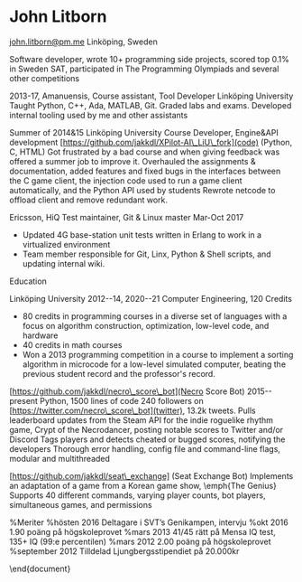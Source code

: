 # John Litborn
john.litborn@pm.me
Linköping, Sweden

Software developer, wrote 10+ programming side projects, scored top 0.1% in Sweden SAT, participated in The Programming Olympiads and several other competitions

2013-17, Amanuensis, Course assistant, Tool Developer
Linköping University
Taught Python, C++, Ada, MATLAB, Git. Graded labs and exams. Developed internal tooling used by me and other assistants

Summer of 2014&15
Linköping University
Course Developer, Engine&API development
[https://github.com/jakkdl/XPilot-AI\_LiU\_fork](code)
(Python, C, HTML)
Got frustrated by a bad course and when giving feedback was offered a summer job to improve it.
Overhauled the assignments & documentation, added features and fixed bugs in the interfaces
between the C game client, the injection code used to run a game
        client automatically, and the Python API used by students
    Rewrote netcode to offload client and remove redundant work.

Ericsson, HiQ
Test maintainer, Git & Linux master
Mar-Oct 2017
* Updated 4G base-station unit tests written in Erlang to work in a virtualized environment
* Team member responsible for Git, Linx, Python & Shell scripts, and updating internal wiki.



Education

Linköping University
2012--14, 2020--21
Computer Engineering, 120 Credits
* 80 credits in programming courses in a diverse set of languages with a focus on algorithm construction, optimization, low-level code, and hardware
* 40 credits in math courses
* Won a 2013 programming competition in a course to implement a sorting algorithm in microcode for a low-level simulated computer, beating the previous student record and the professor's record.


[https://github.com/jakkdl/necro\_score\_bot](Necro Score Bot)
2015--present
Python, 1500 lines of code
240 followers on [https://twitter.com/necro\_score\_bot](twitter), 13.2k tweets.
Pulls leaderboard updates from the Steam API for the indie roguelike rhythm game, Crypt of the Necrodancer, posting notable scores to Twitter and/or Discord
Tags players and detects cheated or bugged scores, notifying the developers
Thorough error handling, config file and command-line flags, modular and multithreaded

[https://github.com/jakkdl/seat\_exchange] (Seat Exchange Bot)
Implements an adaptation of a game from a Korean game show, \emph{The Genius}
Supports 40 different commands, varying player counts, bot players, simultaneous games, and permissions


%Meriter
%hösten 2016		Deltagare i SVT’s Genikampen, intervju
%okt 2016		1.90 poäng på högskoleprovet
%mars 2013		41/45 rätt på Mensa IQ test, 135+ IQ (99:e percentilen)
%mars 2012		2.00 poäng på högskoleprovet
%september 2012	Tilldelad Ljungbergsstipendiet på 20.000kr

\end{document}
